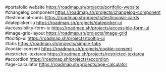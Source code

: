 
#portafolio website
https://roadmap.sh/projects/portfolio-website
<br>
#changelog component
https://roadmap.sh/projects/changelog-component
<br>
#testimonial-cards
https://roadmap.sh/projects/testimonial-cards
<br>
#datepicker-iu
https://roadmap.sh/projects/datepicker-ui
<br>
#accessibility-form-iu
https://roadmap.sh/projects/accessible-form-ui
<br>
#image-grid-layout
https://roadmap.sh/projects/image-grid
<br>
#tooltip-ui
https://roadmap.sh/projects/tooltip-ui
<br>
#tabs
https://roadmap.sh/projects/simple-tabs
<br>
#cookie-consent
https://roadmap.sh/projects/cookie-consent
<br>
#restricted-textarea
https://roadmap.sh/projects/restricted-textarea
<br>
#accordion
https://roadmap.sh/projects/accordion
<br>
#age-calculator
https://roadmap.sh/projects/age-calculator